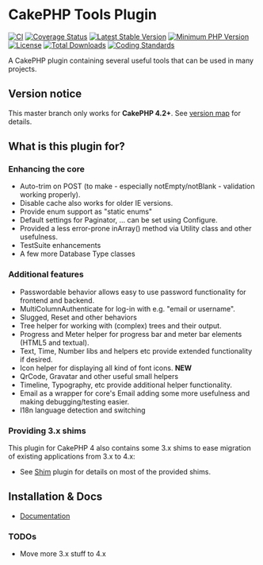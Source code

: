 # CakePHP Tools Plugin
[![CI](https://github.com/dereuromark/cakephp-tools/actions/workflows/ci.yml/badge.svg?branch=master)](https://github.com/dereuromark/cakephp-tools/actions?query=workflow%3ACI+branch%3Amaster)
[![Coverage Status](https://img.shields.io/codecov/c/github/dereuromark/cakephp-tools/master.svg)](https://codecov.io/gh/dereuromark/cakephp-tools)
[![Latest Stable Version](https://poser.pugx.org/dereuromark/cakephp-tools/v/stable.svg)](https://packagist.org/packages/dereuromark/cakephp-tools)
[![Minimum PHP Version](https://img.shields.io/badge/php-%3E%3D%207.4-8892BF.svg)](https://php.net/)
[![License](https://poser.pugx.org/dereuromark/cakephp-tools/license.svg)](https://packagist.org/packages/dereuromark/cakephp-tools)
[![Total Downloads](https://poser.pugx.org/dereuromark/cakephp-tools/d/total.svg)](https://packagist.org/packages/dereuromark/cakephp-tools)
[![Coding Standards](https://img.shields.io/badge/cs-PSR--2--R-yellow.svg)](https://github.com/php-fig-rectified/fig-rectified-standards)

A CakePHP plugin containing several useful tools that can be used in many projects.

## Version notice

This master branch only works for **CakePHP 4.2+**. See [version map](https://github.com/dereuromark/cakephp-tools/wiki#cakephp-version-map) for details.

## What is this plugin for?

### Enhancing the core
- Auto-trim on POST (to make - especially notEmpty/notBlank - validation working properly).
- Disable cache also works for older IE versions.
- Provide enum support as "static enums"
- Default settings for Paginator, ... can be set using Configure.
- Provided a less error-prone inArray() method via Utility class and other usefulness.
- TestSuite enhancements
- A few more Database Type classes

### Additional features
- Passwordable behavior allows easy to use password functionality for frontend and backend.
- MultiColumnAuthenticate for log-in with e.g. "email or username".
- Slugged, Reset and other behaviors
- Tree helper for working with (complex) trees and their output.
- Progress and Meter helper for progress bar and meter bar elements (HTML5 and textual).
- Text, Time, Number libs and helpers etc provide extended functionality if desired.
- Icon helper for displaying all kind of font icons. **NEW**
- QrCode, Gravatar and other useful small helpers
- Timeline, Typography, etc provide additional helper functionality.
- Email as a wrapper for core's Email adding some more usefulness and making debugging/testing easier.
- I18n language detection and switching

### Providing 3.x shims
This plugin for CakePHP 4 also contains some 3.x shims to ease migration of existing applications from 3.x to 4.x:
- See [Shim](https://github.com/dereuromark/cakephp-shim) plugin for details on most of the provided shims.

## Installation & Docs

- [Documentation](docs/README.md)

### TODOs

* Move more 3.x stuff to 4.x
